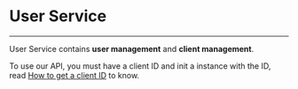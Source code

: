 # User Service

----------

User Service contains **user management** and **client management**.

To use our API, you must have a client ID and init a instance with the ID, read [How to get a client ID](/quick_start/howto.md) to know.